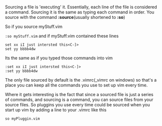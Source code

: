 Sourcing a file is 'executing' it. Essentially, each line of the file is considered a command. Sourcing it is the same as typing each command in order. You source with the command **:source**(usually shortened to **:so**)

So if you source myStuff.vim

```:so myStuff.vim```
and if myStuff.vim contained these lines

```
set xx iI just intersted this<C-]>
set yy bbbb4dw
```
Its the same as if you typed those commands into vim

```
:set xx iI just intersted this<C-]>
:set yy bbbb4dw
```
The only file sourced by default is the .vimrc(_vimrc on windows) so that's a place you can keep all the commands you use to set up vim every time.

Where it gets interesting is the fact that since a sourced file is just a series of commands, and sourcing is a command, you can source files from your source files. So pluggins you use every time could be sourced when you start up vim by adding a line to your .vimrc like this

 ```so myPluggin.vim```
